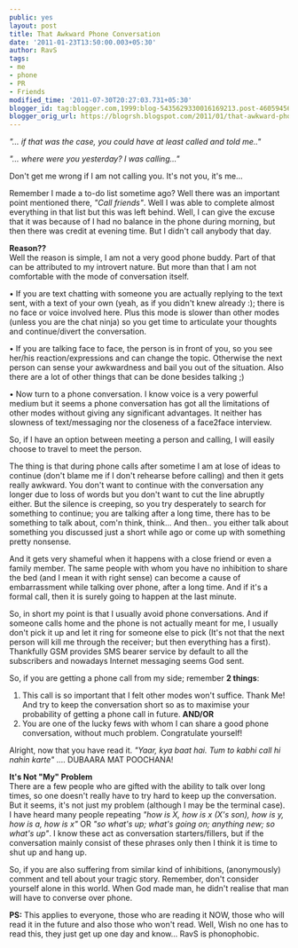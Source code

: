 ```yaml
---
public: yes
layout: post
title: That Awkward Phone Conversation
date: '2011-01-23T13:50:00.003+05:30'
author: RavS
tags:
- me
- phone
- PR
- Friends
modified_time: '2011-07-30T20:27:03.731+05:30'
blogger_id: tag:blogger.com,1999:blog-5435629330016169213.post-4605945657156242422
blogger_orig_url: https://blogrsh.blogspot.com/2011/01/that-awkward-phone-conversation.html
---
```


_"... if that was the case, you could have at least called and told me.."_

_"... where were you yesterday? I was calling..."_
  

Don't get me wrong if I am not calling you. It's not you, it's me...

Remember I made a to-do list sometime ago? Well there was an important point mentioned there, _"Call friends"_. Well I was able to complete almost everything in that list but this was left behind. Well, I can give the excuse that it was because of I had no balance in the phone during morning, but then there was credit at evening time. But I didn't call anybody that day. 

**Reason??**  
Well the reason is simple, I am not a very good phone buddy. Part of that can be attributed to my introvert nature. But more than that I am not comfortable with the mode of conversation itself. 

• If you are text chatting with someone you are actually replying to the text sent, with a text of your own (yeah, as if you didn't knew already :); there is no face or voice involved here. Plus this mode is slower than other modes (unless you are the chat ninja) so you get time to articulate your thoughts and continue/divert the conversation. 

• If you are talking face to face, the person is in front of you, so you see her/his reaction/expressions and can change the topic. Otherwise the next person can sense your awkwardness and bail you out of the situation. Also there are a lot of other things that can be done besides talking ;)

• Now turn to a phone conversation. I know voice is a very powerful medium but it seems a phone conversation has got all the limitations of other modes without giving any significant advantages. It neither has slowness of text/messaging nor the closeness of a face2face interview.

So, if I have an option between meeting a person and calling, I will easily choose to travel to meet the person.

The thing is that during phone calls after sometime I am at lose of ideas to continue (don't blame me if I don't rehearse before calling) and then it gets really awkward. You don't want to continue with the conversation any longer due to loss of words but you don't want to cut the line abruptly either. But the silence is creeping, so you try desperately to search for something to continue; you are talking after a long time, there has to be something to talk about, com'n think, think... And then.. you either talk about something you discussed just a short while ago or come up with something pretty nonsense.

And it gets very shameful when it happens with a close friend or even a family member. The same people with whom you have no inhibition to share the bed (and I mean it with right sense) can become a cause of embarrassment while talking over phone, after a long time. And if it's a formal call, then it is surely going to happen at the last minute.

So, in short my point is that I usually avoid phone conversations. And if someone calls home and the phone is not actually meant for me, I usually don't pick it up and let it ring for someone else to pick (It's not that the next person will kill me through the receiver; but then everything has a first). Thankfully GSM provides SMS bearer service by default to all the subscribers and nowadays Internet messaging seems God sent.

So, if you are getting a phone call from my side; remember **2 things**:

1. This call is so important that I felt other modes won't suffice. Thank Me! And try to keep the conversation short so as to maximise your probability of getting a phone call in future.
**AND/OR**  
2. You are one of the lucky fews with whom I can share a good phone conversation, without much problem. Congratulate yourself!

Alright, now that you have read it. _"Yaar, kya baat hai. Tum to kabhi call hi nahin karte"_ .... DUBAARA MAT POOCHANA!

**It's Not "My" Problem**  
There are a few people who are gifted with the ability to talk over long times, so one doesn't really have to try hard to keep up the conversation. But it seems, it's not just my problem (although I may be the terminal case). I have heard many people repeating _"how is X, how is x (X's son), how is y, how is a, how is x"_ OR _"so what's up; what's going on; anything new; so what's up"_. I know these act as conversation starters/fillers, but if the conversation mainly consist of these phrases only then I think it is time to shut up and hang up.

So, if you are also suffering from similar kind of inhibitions, (anonymously) comment and tell about your tragic story. Remember, don't consider yourself alone in this world. When God made man, he didn't realise that man will have to converse over phone.

**PS:** This applies to everyone, those who are reading it NOW, those who will read it in the future and also those who won't read. Well, Wish no one has to read this, they just get up one day and know... RavS is phonophobic.